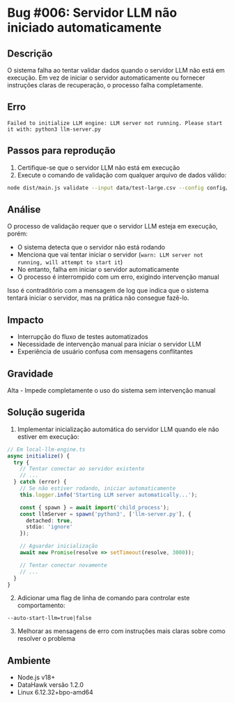 # Bug #006: Servidor LLM não iniciado automaticamente

## Descrição
O sistema falha ao tentar validar dados quando o servidor LLM não está em execução. Em vez de iniciar o servidor automaticamente ou fornecer instruções claras de recuperação, o processo falha completamente.

## Erro
```
Failed to initialize LLM engine: LLM server not running. Please start it with: python3 llm-server.py
```

## Passos para reprodução
1. Certifique-se que o servidor LLM não está em execução
2. Execute o comando de validação com qualquer arquivo de dados válido:
```bash
node dist/main.js validate --input data/test-large.csv --config config/complete-validation.yaml --output data/qa-results/test-large --max-rows 10 --format json,html
```

## Análise
O processo de validação requer que o servidor LLM esteja em execução, porém:
- O sistema detecta que o servidor não está rodando
- Menciona que vai tentar iniciar o servidor (`warn: LLM server not running, will attempt to start it`)
- No entanto, falha em iniciar o servidor automaticamente
- O processo é interrompido com um erro, exigindo intervenção manual

Isso é contraditório com a mensagem de log que indica que o sistema tentará iniciar o servidor, mas na prática não consegue fazê-lo.

## Impacto
- Interrupção do fluxo de testes automatizados
- Necessidade de intervenção manual para iniciar o servidor LLM
- Experiência de usuário confusa com mensagens conflitantes

## Gravidade
Alta - Impede completamente o uso do sistema sem intervenção manual

## Solução sugerida
1. Implementar inicialização automática do servidor LLM quando ele não estiver em execução:
```typescript
// Em local-llm-engine.ts
async initialize() {
  try {
    // Tentar conectar ao servidor existente
    // ...
  } catch (error) {
    // Se não estiver rodando, iniciar automaticamente
    this.logger.info('Starting LLM server automatically...');

    const { spawn } = await import('child_process');
    const llmServer = spawn('python3', ['llm-server.py'], {
      detached: true,
      stdio: 'ignore'
    });

    // Aguardar inicialização
    await new Promise(resolve => setTimeout(resolve, 3000));

    // Tentar conectar novamente
    // ...
  }
}
```

2. Adicionar uma flag de linha de comando para controlar este comportamento:
```
--auto-start-llm=true|false
```

3. Melhorar as mensagens de erro com instruções mais claras sobre como resolver o problema

## Ambiente
- Node.js v18+
- DataHawk versão 1.2.0
- Linux 6.12.32+bpo-amd64
